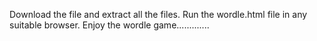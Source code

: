 Download the file and extract all the files.
Run the wordle.html file in any suitable browser.
Enjoy the wordle game.............
